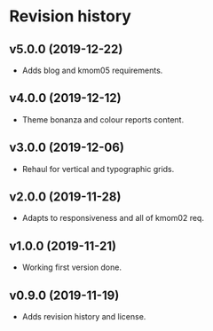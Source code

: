 Revision history
====================


v5.0.0 (2019-12-22)
--------------------
* Adds blog and kmom05 requirements.


v4.0.0 (2019-12-12)
--------------------
* Theme bonanza and colour reports content.


v3.0.0 (2019-12-06)
--------------------
* Rehaul for vertical and typographic grids.


v2.0.0 (2019-11-28)
--------------------
* Adapts to responsiveness and all of kmom02 req.


v1.0.0 (2019-11-21)
--------------------
* Working first version done.


v0.9.0 (2019-11-19)
--------------------
* Adds revision history and license.
